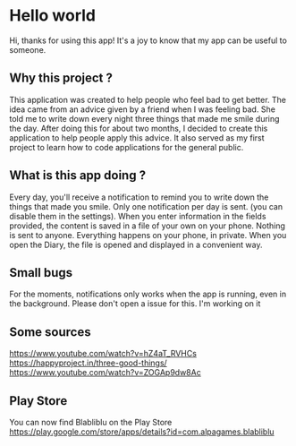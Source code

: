 # Hello world

Hi, thanks for using this app! It's a joy to know that my app can be useful to someone.

## Why this project ?

This application was created to help people who feel bad to get better. The idea came from an advice given by a friend when I was
feeling bad. She told me to write down every night three things that made me smile during the day. After doing this for about two
months, I decided to create this application to help people apply this advice. It also served as my first project to learn how to code 
applications for the general public.

## What is this app doing ?

Every day, you'll receive a notification to remind you to write down the things that made you smile. Only one notification per day is 
sent. (you can disable them in the settings). When you enter information in the fields provided, the content is saved in a file of your 
own on your phone. Nothing is sent to anyone. Everything happens on your phone, in private. When you open the Diary, the file is opened
 and displayed in a convenient way. 

## Small bugs
For the moments, notifications only works when the app is running, even in the background. Please don't open a issue for this. I'm working on it

 ## Some sources
 https://www.youtube.com/watch?v=hZ4aT_RVHCs
 https://happyproject.in/three-good-things/
 https://www.youtube.com/watch?v=ZOGAp9dw8Ac
 
 ## Play Store
 You can now find Blabliblu on the Play Store
 https://play.google.com/store/apps/details?id=com.alpagames.blabliblu
